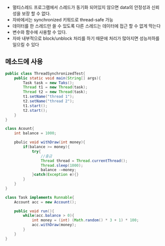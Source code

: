 - 멀티스레드 프로그램에서 스레드가 동기화 되어있지 않으면 data의 안정성과 신뢰성을 보장 할 수 없다.
- 자바에서는 synchronized 키워드로 thread-safe 가능
- 데이터를 한 스레드만 쓸 수 있도록 다른 스레드는 데이터에 접근 할 수 없게 막는다
- 변수와 함수에 사용할 수 있다.
- 자바 내부적으로 block/unblock 처리를 하기 때문에 처리가 많아지면 성능저하를 일으킬 수 있다


## 메소드에 사용

```java
public class ThreadSynchronizedTest{
	public static void main(String[] args){
		Task task = new Taks();
		Thread t1 = new Thread(task);
		Thread t2 = new Thread(task);
		t1.setName("thread 1");
		t2.setName("thread 2");
		t1.start();
		t2.start();
	}
}

class Acount{
	int balance = 1000;

	pbulic void withDraw(int money){
		if(balance >= money){
			try{
				//출금
				Thread thread = Thread.currentThread();
				Thread.sleep(1000);
				balance -=money;
			}catch(Exception e){}
		}
	}
}

class Task implements Runnable{
	Account acc = new Account();

	public void run(){
		while(acc.balance > 0){
			int money = (int) (Math.random() * 3 + 1) * 100;
			acc.withDraw(money);
		}
	}
}
```

